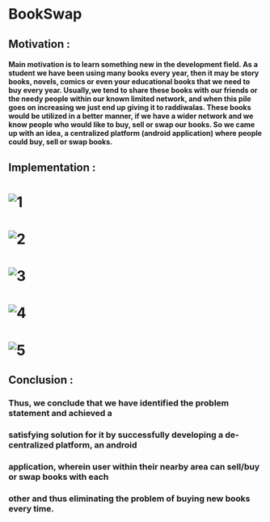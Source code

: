 # BookSwap

## Motivation :

#### Main motivation is to learn something new in the development field. As a student we have been using many books every year, then it may be story books, novels, comics or even your educational books that we need to buy every year. Usually,we tend to share these books with our friends or the needy people within our known limited network, and when this pile goes on increasing we just end up giving it to raddiwalas. These books would be utilized in a better manner, if we have a wider network and we know people who would like to buy, sell or swap our books. So we came up with an idea, a centralized platform (android application) where people could buy, sell or swap books.

## Implementation :

# ![1](https://user-images.githubusercontent.com/56028279/125414218-bb016236-d77a-4b58-bdf9-18a45a82bc9e.png)
# ![2](https://user-images.githubusercontent.com/56028279/125414242-d074c9d0-ed0b-4bca-bf09-0ecaca3f2e99.png)
# ![3](https://user-images.githubusercontent.com/56028279/125414277-0dc07497-a12e-4483-a196-dd94773dbec5.png)
# ![4](https://user-images.githubusercontent.com/56028279/125414361-95634aef-797b-4fbc-b7c0-818d5ea7969e.png)
# ![5](https://user-images.githubusercontent.com/56028279/125415808-29cd6722-b486-4edf-88bd-a40a4ee6c84b.png)


## Conclusion :
### Thus, we conclude that we have identified the problem statement and achieved a
### satisfying solution for it by successfully developing a de-centralized platform, an android
### application, wherein user within their nearby area can sell/buy or swap books with each
### other and thus eliminating the problem of buying new books every time.
